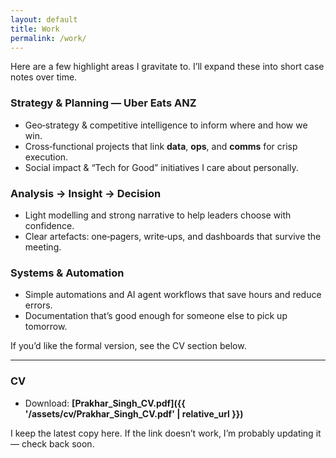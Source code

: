 ```yaml
---
layout: default
title: Work
permalink: /work/
---
```


Here are a few highlight areas I gravitate to. I’ll expand these into short case notes over time.

### Strategy & Planning — Uber Eats ANZ
- Geo‑strategy & competitive intelligence to inform where and how we win.
- Cross‑functional projects that link **data**, **ops**, and **comms** for crisp execution.
- Social impact & “Tech for Good” initiatives I care about personally.

### Analysis → Insight → Decision
- Light modelling and strong narrative to help leaders choose with confidence.
- Clear artefacts: one‑pagers, write‑ups, and dashboards that survive the meeting.

### Systems & Automation
- Simple automations and AI agent workflows that save hours and reduce errors.
- Documentation that’s good enough for someone else to pick up tomorrow.

If you’d like the formal version, see the CV section below.
 
---

### CV

- Download: **[Prakhar_Singh_CV.pdf]({{ '/assets/cv/Prakhar_Singh_CV.pdf' | relative_url }})**

I keep the latest copy here. If the link doesn’t work, I’m probably updating it — check back soon.
